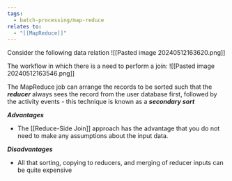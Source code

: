 ```yaml
---
tags:
  - batch-processing/map-reduce
relates to:
  - "[[MapReduce]]"
---
```

Consider the following data relation
![[Pasted image 20240512163620.png]]

The workflow in which there is a need to perform a join:
![[Pasted image 20240512163546.png]]

The MapReduce job can arrange the records to be sorted such that the ***reducer*** always sees the record from the user database first, followed by the activity events - this technique is known as a ***secondary sort***

***Advantages***
- The [[Reduce-Side Join]] approach has the advantage that you do not need to make any assumptions about the input data. 

***Disadvantages***
-  All that sorting, copying to reducers, and merging of reducer inputs can be quite expensive